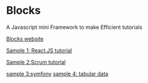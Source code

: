 # Blocks
A Javascript mini Framework to make Efficient tutorials

<a href='https://nhab.github.com/Blocks'>Blocks website</a>

<a href="https://nhab.github.io/Blocks/samples/reactjs.htm">Sample 1: React.JS tutorial</a>

<a href="https://nhab.github.io/Blocks/samples/scrumGrouped.htm">Sample 2:Scrum tutorial</a>

<a href="https://nhab.github.io/Blocks/samples/symfony.htm">sample 3:symfony</a>
<a href="https://nhab.github.io/Blocks/samples/immi.htm">sample 4: tabular data </a>
